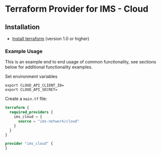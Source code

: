 # Terraform Provider for IMS - Cloud

## Installation

* [Install terraform](https://www.terraform.io/docs/index.html) (version 1.0 or higher)

### Example Usage

This is an example end to end usage of common functionality, see sections below 
for additional functionality examples.

Set environment variables

```
export CLOUD_API_CLIENT_ID=
export CLOUD_API_SECRET=
```

Create a `main.tf` file:

```terraform
terraform {
  required_providers {
    ims_cloud = {
      source = "ims-network/cloud"
    }
  }
}

provider "ims_cloud" {
}

``` 
